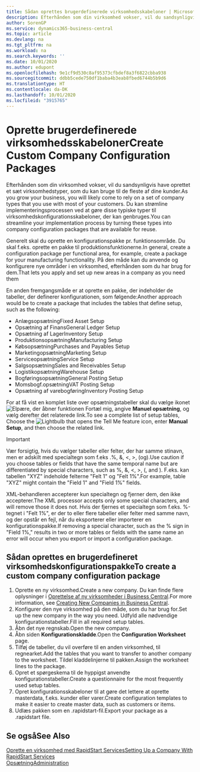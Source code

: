 ```yaml
---
title: Sådan oprettes brugerdefinerede virksomhedsskabeloner | Microsoft Docs
description: Efterhånden som din virksomhed vokser, vil du sandsynligvis have oprettet et sæt virksomhedstyper, som du kan bruge til de fleste af dine kunder. Du kan strømline implementeringsprocessen ved at gøre disse typiske typer til virksomhedskonfigurationsskabeloner, der kan genbruges.
author: SorenGP
ms.service: dynamics365-business-central
ms.topic: article
ms.devlang: na
ms.tgt_pltfrm: na
ms.workload: na
ms.search.keywords: ''
ms.date: 10/01/2020
ms.author: edupont
ms.openlocfilehash: 9e1cf9d530c8af95373cfbdef8a3f6822cbba938
ms.sourcegitcommit: ddbb5cede750df1baba4b3eab8fbed6744b5b9d6
ms.translationtype: HT
ms.contentlocale: da-DK
ms.lasthandoff: 10/01/2020
ms.locfileid: "3915765"
---
```

# <a name="create-custom-company-configuration-packages"></a><span data-ttu-id="7033c-104">Oprette brugerdefinerede virksomhedsskabeloner</span><span class="sxs-lookup"><span data-stu-id="7033c-104">Create Custom Company Configuration Packages</span></span>
<span data-ttu-id="7033c-105">Efterhånden som din virksomhed vokser, vil du sandsynligvis have oprettet et sæt virksomhedstyper, som du kan bruge til de fleste af dine kunder.</span><span class="sxs-lookup"><span data-stu-id="7033c-105">As you grow your business, you will likely come to rely on a set of company types that you use with most of your customers.</span></span> <span data-ttu-id="7033c-106">Du kan strømline implementeringsprocessen ved at gøre disse typiske typer til virksomhedskonfigurationsskabeloner, der kan genbruges.</span><span class="sxs-lookup"><span data-stu-id="7033c-106">You can streamline your implementation process by turning these types into company configuration packages that are available for reuse.</span></span>  

<span data-ttu-id="7033c-107">Generelt skal du oprette en konfigurationspakke pr. funktionsområde. Du skal f.eks. oprette en pakke til produktionsfunktionerne.</span><span class="sxs-lookup"><span data-stu-id="7033c-107">In general, create a configuration package per functional area, for example, create a package for your manufacturing functionality.</span></span> <span data-ttu-id="7033c-108">På den måde kan du anvende og konfigurere nye områder i en virksomhed, efterhånden som du har brug for dem.</span><span class="sxs-lookup"><span data-stu-id="7033c-108">That lets you apply and set up new areas in a company as you need them</span></span>  

<span data-ttu-id="7033c-109">En anden fremgangsmåde er at oprette en pakke, der indeholder de tabeller, der definerer konfigurationen, som følgende:</span><span class="sxs-lookup"><span data-stu-id="7033c-109">Another approach would be to create a package that includes the tables that define setup, such as the following:</span></span>  

-   <span data-ttu-id="7033c-110">Anlægsopsætning</span><span class="sxs-lookup"><span data-stu-id="7033c-110">Fixed Asset Setup</span></span>  
-   <span data-ttu-id="7033c-111">Opsætning af Finans</span><span class="sxs-lookup"><span data-stu-id="7033c-111">General Ledger Setup</span></span>  
-   <span data-ttu-id="7033c-112">Opsætning af Lager</span><span class="sxs-lookup"><span data-stu-id="7033c-112">Inventory Setup</span></span>  
-   <span data-ttu-id="7033c-113">Produktionsopsætning</span><span class="sxs-lookup"><span data-stu-id="7033c-113">Manufacturing Setup</span></span>  
-   <span data-ttu-id="7033c-114">Købsopsætning</span><span class="sxs-lookup"><span data-stu-id="7033c-114">Purchases and Payables Setup</span></span>  
-   <span data-ttu-id="7033c-115">Marketingopsætning</span><span class="sxs-lookup"><span data-stu-id="7033c-115">Marketing Setup</span></span>  
-   <span data-ttu-id="7033c-116">Serviceopsætning</span><span class="sxs-lookup"><span data-stu-id="7033c-116">Service Setup</span></span>  
-   <span data-ttu-id="7033c-117">Salgsopsætning</span><span class="sxs-lookup"><span data-stu-id="7033c-117">Sales and Receivables Setup</span></span>  
-   <span data-ttu-id="7033c-118">Logistikopsætning</span><span class="sxs-lookup"><span data-stu-id="7033c-118">Warehouse Setup</span></span>  
-   <span data-ttu-id="7033c-119">Bogføringsopsætning</span><span class="sxs-lookup"><span data-stu-id="7033c-119">General Posting Setup</span></span>  
-   <span data-ttu-id="7033c-120">Momsbogf.opsætning</span><span class="sxs-lookup"><span data-stu-id="7033c-120">VAT Posting Setup</span></span>  
-   <span data-ttu-id="7033c-121">Opsætning af varebogføring</span><span class="sxs-lookup"><span data-stu-id="7033c-121">Inventory Posting Setup</span></span>  

<span data-ttu-id="7033c-122">For at få vist en komplet liste over opsætningstabeller skal du vælge ikonet ![Elpære, der åbner funktionen Fortæl mig](media/ui-search/search_small.png "Fortæl mig, hvad du vil foretage dig"), angive **Manuel opsætning**, og vælg derefter det relaterede link.</span><span class="sxs-lookup"><span data-stu-id="7033c-122">To see a complete list of setup tables, Choose the ![Lightbulb that opens the Tell Me feature](media/ui-search/search_small.png "Tell me what you want to do") icon, enter **Manual Setup**, and then choose the related link.</span></span>  

> [!IMPORTANT]
> <span data-ttu-id="7033c-123">Vær forsigtig, hvis du vælger tabeller eller felter, der har samme stinavn, men er adskilt med specialtegn som f.eks .%, &, <, >, (og).</span><span class="sxs-lookup"><span data-stu-id="7033c-123">Use caution if you choose tables or fields that have the same temporal name but are differentiated by special characters, such as %, &, <, >, (, and ).</span></span> <span data-ttu-id="7033c-124">F.eks. kan tabellen "XYZ" indeholde felterne "Felt 1" og "Felt 1%".</span><span class="sxs-lookup"><span data-stu-id="7033c-124">For example, table "XYZ" might contain the "Field 1" and "Field 1%" fields.</span></span>
>
> <span data-ttu-id="7033c-125">XML-behandleren accepterer kun specialtegn og fjerner dem, den ikke accepterer.</span><span class="sxs-lookup"><span data-stu-id="7033c-125">The XML processor accepts only some special characters, and will remove those it does not.</span></span> <span data-ttu-id="7033c-126">Hvis der fjernes et specialtegn som f.eks. %-tegnet i "Felt 1%", er der to eller flere tabeller eller felter med samme navn, og der opstår en fejl, når du eksporterer eller importerer en konfigurationspakke.</span><span class="sxs-lookup"><span data-stu-id="7033c-126">If removing a special character, such as the % sign in "Field 1%," results in two or more tables or fields with the same name an error will occur when you export or import a configuration package.</span></span>

## <a name="to-create-a-custom-company-configuration-package"></a><span data-ttu-id="7033c-127">Sådan oprettes en brugerdefineret virksomhedskonfigurationspakke</span><span class="sxs-lookup"><span data-stu-id="7033c-127">To create a custom company configuration package</span></span>  
1.  <span data-ttu-id="7033c-128">Oprette en ny virksomhed.</span><span class="sxs-lookup"><span data-stu-id="7033c-128">Create a new company.</span></span> <span data-ttu-id="7033c-129">Du kan finde flere oplysninger i [Oprettelse af ny virksomheder i Business Central](about-new-company.md).</span><span class="sxs-lookup"><span data-stu-id="7033c-129">For more information, see [Creating New Companies in Business Central](about-new-company.md).</span></span>  
3.  <span data-ttu-id="7033c-130">Konfigurer den nye virksomhed på den måde, som du har brug for.</span><span class="sxs-lookup"><span data-stu-id="7033c-130">Set up the new company in the way you need.</span></span> <span data-ttu-id="7033c-131">Udfyld alle nødvendige konfigurationstabeller.</span><span class="sxs-lookup"><span data-stu-id="7033c-131">Fill in all required setup tables.</span></span>  
4.  <span data-ttu-id="7033c-132">Åbn det nye regnskab.</span><span class="sxs-lookup"><span data-stu-id="7033c-132">Open the new company.</span></span>
5. <span data-ttu-id="7033c-133">Åbn siden **Konfigurationskladde**.</span><span class="sxs-lookup"><span data-stu-id="7033c-133">Open the **Configuration Worksheet** page.</span></span>  
6.  <span data-ttu-id="7033c-134">Tilføj de tabeller, du vil overføre til en anden virksomhed, til regnearket.</span><span class="sxs-lookup"><span data-stu-id="7033c-134">Add the tables that you want to transfer to another company to the worksheet.</span></span> <span data-ttu-id="7033c-135">Tildel kladdelinjerne til pakken.</span><span class="sxs-lookup"><span data-stu-id="7033c-135">Assign the worksheet lines to the package.</span></span>  
7.  <span data-ttu-id="7033c-136">Opret et spørgeskema til de hyppigst anvendte konfigurationstabeller.</span><span class="sxs-lookup"><span data-stu-id="7033c-136">Create a questionnaire for the most frequently used setup tables.</span></span>  
8.  <span data-ttu-id="7033c-137">Opret konfigurationsskabeloner til at gøre det lettere at oprette masterdata, f.eks. kunder eller varer.</span><span class="sxs-lookup"><span data-stu-id="7033c-137">Create configuration templates to make it easier to create master data, such as customers or items.</span></span>  
9.  <span data-ttu-id="7033c-138">Udlæs pakken som en .rapidstart-fil.</span><span class="sxs-lookup"><span data-stu-id="7033c-138">Export your package as a .rapidstart file.</span></span>  

## <a name="see-also"></a><span data-ttu-id="7033c-139">Se også</span><span class="sxs-lookup"><span data-stu-id="7033c-139">See Also</span></span>  
[<span data-ttu-id="7033c-140">Oprette en virksomhed med RapidStart Services</span><span class="sxs-lookup"><span data-stu-id="7033c-140">Setting Up a Company With RapidStart Services</span></span>](admin-set-up-a-company-with-rapidstart.md)  
[<span data-ttu-id="7033c-141">Opsætning</span><span class="sxs-lookup"><span data-stu-id="7033c-141">Administration</span></span>](admin-setup-and-administration.md)
